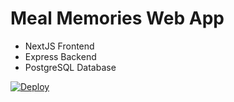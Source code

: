 # Meal Memories Web App

- NextJS Frontend
- Express Backend
- PostgreSQL Database

[![Deploy](https://www.herokucdn.com/deploy/button.png)](https://heroku.com/deploy?template=https://github.com/username/repository/tree/heroku)